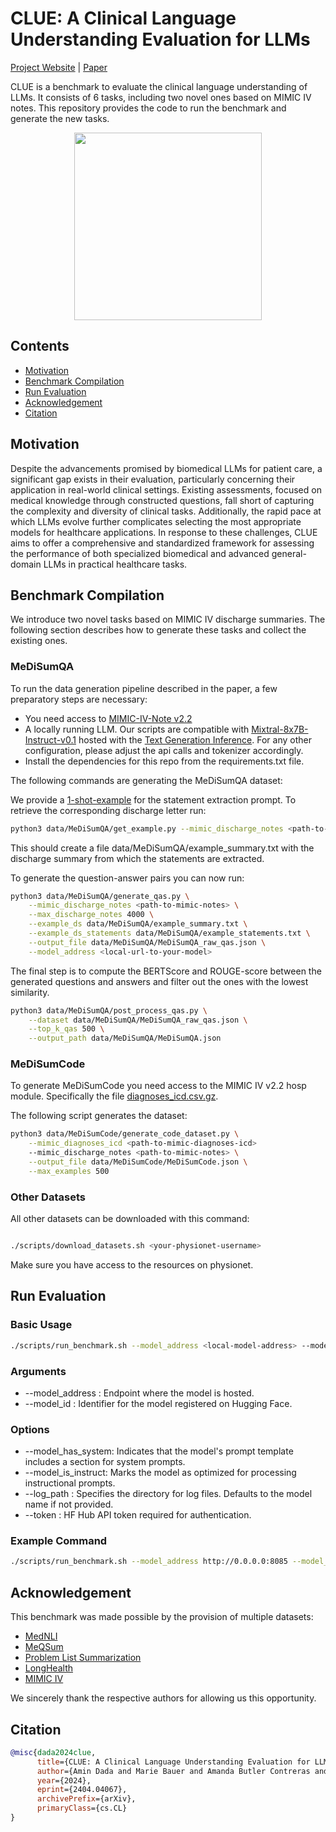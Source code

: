 # CLUE: A Clinical Language Understanding Evaluation for LLMs

[Project Website](https://clue.ikim.nrw/) | [Paper](https://arxiv.org/abs/2404.04067)

CLUE is a benchmark to evaluate the clinical language understanding of LLMs. It consists of 6 tasks, including two novel ones based on MIMIC IV notes. This repository provides the code to run the benchmark and generate the new tasks.

<p align="center">
  <img src="images/CLUE_overview.png" width="300"/>
</p>

## Contents
- [Motivation](#motivation)
- [Benchmark Compilation](#benchmark-compilation)
- [Run Evaluation](#run-evaluation)
- [Acknowledgement](#acknowledgement)
- [Citation](#citation)

## Motivation

Despite the advancements promised by biomedical LLMs for patient care, a significant gap exists in their evaluation, particularly concerning their application in real-world clinical settings. Existing assessments, focused on medical knowledge through constructed questions, fall short of capturing the complexity and diversity of clinical tasks. Additionally, the rapid pace at which LLMs evolve further complicates selecting the most appropriate models for healthcare applications. In response to these challenges, CLUE aims to offer a comprehensive and standardized framework for assessing the performance of both specialized biomedical and advanced general-domain LLMs in practical healthcare tasks.

## Benchmark Compilation
We introduce two novel tasks based on MIMIC IV discharge summaries. The following section describes how to generate these tasks and collect the existing ones.

### MeDiSumQA
To run the data generation pipeline described in the paper, a few preparatory steps are necessary:

- You need access to [MIMIC-IV-Note v2.2](https://physionet.org/content/mimic-iv-note/2.2/)
- A locally running LLM. Our scripts are compatible with [Mixtral-8x7B-Instruct-v0.1](https://huggingface.co/mistralai/Mixtral-8x7B-Instruct-v0.1) hosted with the [Text Generation Inference](https://github.com/huggingface/text-generation-inference). For any other configuration, please adjust the api calls and tokenizer accordingly.
- Install the dependencies for this repo from the requirements.txt file.

The following commands are generating the MeDiSumQA dataset:


We provide a [1-shot-example](data/MeDiSumQA/example_statements.txt) for the statement extraction prompt. To retrieve the corresponding discharge letter run:
```bash
python3 data/MeDiSumQA/get_example.py --mimic_discharge_notes <path-to-mimic-notes>
```
This should create a file data/MeDiSumQA/example_summary.txt with the discharge summary from which the statements are extracted.

To generate the question-answer pairs you can now run:


```bash
python3 data/MeDiSumQA/generate_qas.py \
    --mimic_discharge_notes <path-to-mimic-notes> \
    --max_discharge_notes 4000 \
    --example_ds data/MeDiSumQA/example_summary.txt \
    --example_ds_statements data/MeDiSumQA/example_statements.txt \
    --output_file data/MeDiSumQA/MeDiSumQA_raw_qas.json \
    --model_address <local-url-to-your-model>
```

The final step is to compute the BERTScore and ROUGE-score between the generated questions and answers and filter out the ones with the lowest similarity.

```bash
python3 data/MeDiSumQA/post_process_qas.py \
    --dataset data/MeDiSumQA/MeDiSumQA_raw_qas.json \
    --top_k_qas 500 \
    --output_path data/MeDiSumQA/MeDiSumQA.json

```

### MeDiSumCode

To generate MeDiSumCode you need access to the MIMIC IV v2.2 hosp module. Specifically the file [diagnoses_icd.csv.gz](https://physionet.org/content/mimiciv/2.2/hosp/diagnoses_icd.csv.gz).

The following script generates the dataset:

```bash
python3 data/MeDiSumCode/generate_code_dataset.py \
    --mimic_diagnoses_icd <path-to-mimic-diagnoses-icd>
    --mimic_discharge_notes <path-to-mimic-notes> \
    --output_file data/MeDiSumCode/MeDiSumCode.json \
    --max_examples 500
```



### Other Datasets

All other datasets can be downloaded with this command:

```bash

./scripts/download_datasets.sh <your-physionet-username>
```

Make sure you have access to the resources on physionet.

## Run Evaluation


### Basic Usage

```bash
./scripts/run_benchmark.sh --model_address <local-model-address> --model_id <hf-model-id> [OPTIONS]
```
### Arguments

- --model_address <local-model-address>: Endpoint where the model is hosted.
- --model_id <hf-model-id>: Identifier for the model registered on Hugging Face.
### Options
- --model_has_system: Indicates that the model's prompt template includes a section for system prompts.
- --model_is_instruct: Marks the model as optimized for processing instructional prompts.
- --log_path <path>: Specifies the directory for log files. Defaults to the model name if not provided.
- --token <API token>: HF Hub API token required for authentication.


### Example Command

```bash
./scripts/run_benchmark.sh --model_address http://0.0.0.0:8085 --model_id meta-llama/Meta-Llama-3-8B --model_has_system --model_is_instruct
```


## Acknowledgement

This benchmark was made possible by the provision of multiple datasets:

- [MedNLI](https://jgc128.github.io/mednli/)
- [MeQSum](https://github.com/abachaa/MeQSum)
- [Problem List Summarization](https://physionet.org/content/bionlp-workshop-2023-task-1a/2.0.0/)
- [LongHealth](https://github.com/kbressem/LongHealth)
- [MIMIC IV](https://physionet.org/content/mimiciv/2.2/)
  
We sincerely thank the respective authors for allowing us this opportunity.

## Citation

```bibtex
@misc{dada2024clue,
      title={CLUE: A Clinical Language Understanding Evaluation for LLMs}, 
      author={Amin Dada and Marie Bauer and Amanda Butler Contreras and Osman Alperen Koraş and Constantin Marc Seibold and Kaleb E Smith and Jens Kleesiek},
      year={2024},
      eprint={2404.04067},
      archivePrefix={arXiv},
      primaryClass={cs.CL}
}
```

